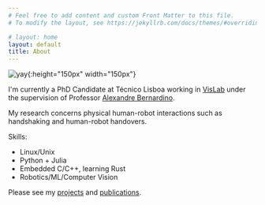```yaml
---
# Feel free to add content and custom Front Matter to this file.
# To modify the layout, see https://jekyllrb.com/docs/themes/#overriding-theme-defaults

# layout: home
layout: default
title: About
---
```


![yay](/assets/photo.jpg){:height="150px" width="150px"}

I'm currently a PhD Candidate at Técnico Lisboa  working in [VisLab](https://vislab.isr.tecnico.ulisboa.pt/) under the supervision of Professor [Alexandre Bernardino](http://www.isr.tecnico.ulisboa.pt/~alex).

My research concerns physical human-robot interactions such as handshaking and human-robot handovers.

Skills:
* Linux/Unix
* Python + Julia
* Embedded C/C++, learning Rust 
* Robotics/ML/Computer Vision

Please see my [projects](projects) and [publications](publications).
